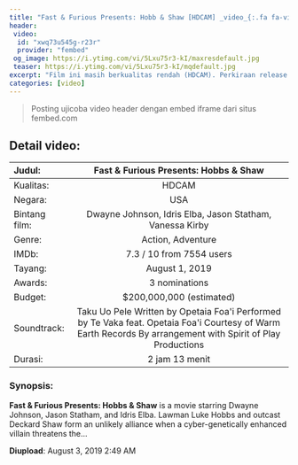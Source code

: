 ```yaml
---
title: "Fast & Furious Presents: Hobb & Shaw [HDCAM] _video_{:.fa fa-video}"
header:
 video:
  id: "xwq73u545g-r23r"
  provider: "fembed"
 og_image: https://i.ytimg.com/vi/5Lxu75r3-kI/maxresdefault.jpg
 teaser: https://i.ytimg.com/vi/5Lxu75r3-kI/mqdefault.jpg
excerpt: "Film ini masih berkualitas rendah (HDCAM). Perkiraan release BluRay November 2019."
categories: [video]
---
```


> Posting ujicoba video header dengan embed iframe dari situs fembed.com

## Detail video:

| Judul: | Fast & Furious Presents: Hobbs & Shaw |
|:---|:---:|
| Kualitas: | HDCAM |
| Negara: | USA |
| Bintang film: | Dwayne Johnson, Idris Elba, Jason Statham, Vanessa Kirby |
| Genre: | Action, Adventure |
| IMDb: | 7.3 / 10 from 7554 users |
| Tayang: | August 1, 2019 |
| Awards: | 3 nominations |
| Budget: | $200,000,000 (estimated) |
| Soundtrack: | Taku Uo Pele Written by Opetaia Foa'i Performed by Te Vaka feat. Opetaia Foa'i Courtesy of Warm Earth Records By arrangement with Spirit of Play Productions |
| Durasi: | 2 jam 13 menit |

### Synopsis:

**Fast & Furious Presents: Hobbs & Shaw** is a movie starring Dwayne Johnson, Jason Statham, and Idris Elba. Lawman Luke Hobbs and outcast Deckard Shaw form an unlikely alliance when a cyber-genetically enhanced villain threatens the...

**Diupload**: August 3, 2019 2:49 AM
